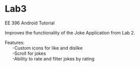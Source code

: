 Lab3
====

EE 396 Android Tutorial

Improves the functionality of the Joke Application from Lab 2.

Features:
<br>
&nbsp;&nbsp;&nbsp;&nbsp;&nbsp;  -Custom icons for like and dislike <br>
&nbsp;&nbsp;&nbsp;&nbsp;&nbsp;  -Scroll for jokes<br>
&nbsp;&nbsp;&nbsp;&nbsp;&nbsp;  -Ability to rate and filter jokes by rating
